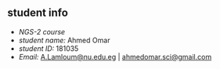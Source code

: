 ## student info 
  + *NGS-2 course*
  + *student name:* Ahmed Omar
  + *student ID:* 181035
  + *Email:* A.Lamloum@nu.edu.eg | ahmedomar.sci@gmail.com

